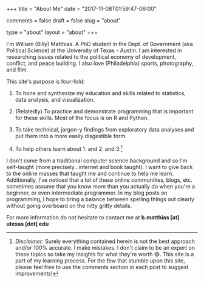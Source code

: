 +++
title = "About Me"
date = "2017-11-08T01:59:47-06:00"

comments = false
draft = false
slug = "about"

type = "about"
layout = "about"
+++

I'm William (Billy) Matthias. A PhD student in the Dept. of Government (aka Political Science) at the University of Texas - Austin. I am interested in researching issues related to the political economy of development, conflict, and peace building. I also love (Philadelphia) sports, photography, and film.

This site's purpose is four-fold:

1. To hone and synthesize my education and skills related to statistics, data analysis, and visualization.

2. (Relatedly) To practice and demonstrate programming that is important for these skills. Most of the focus is on R and Python.

3. To take technical, jargon-y findings from exploratory data analyses and put them into a more easily disgestible form.

4. To help others learn about 1. and 2. and 3.[^1]

I don't come from a traditional computer science background and so I'm self-taught (more precisely...internet and book taught). I want to give back to the online masses that taught me and continue to help me learn. Additionally, I've noticed that a lot of these online communities, blogs, etc. sometimes assume that you know more than you actually do when you're a beginner, or even intermediate programmer. In my blog posts on programming, I hope to bring a balance between spelling things out clearly without going overboard on the nitty gritty details.

For more information do not hesitate to contact me at **b.matthias [at] utexas [dot] edu**

[^1]: *Disclaimer*: Surely everything contained herein is not the best approach and/or 100% accurate. I make mistakes. I don't claim to be an expert on these topics so take my insights for what they're worth :smile:. This site is a part of my learning process. For the few that stumble upon this site, please feel free to use the comments section in each post to suggest improvements!

